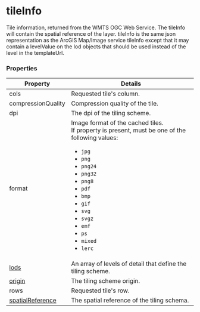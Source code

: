 # tileInfo

Tile information, returned from the WMTS OGC Web Service. The tileInfo will contain the spatial reference of the layer. tileInfo is the same json representation as the ArcGIS Map/Image service tileInfo except that it may contain a levelValue on the lod objects that should be used instead of the level in the templateUrl.

### Properties

| Property | Details
| --- | ---
| cols | Requested tile's column.
| compressionQuality | Compression quality of the tile.
| dpi | The dpi of the tiling scheme.
| format | Image format of the cached tiles.<br>If property is present, must be one of the following values: <ul><li>`jpg`</li><li>`png`</li><li>`png24`</li><li>`png32`</li><li>`png8`</li><li>`pdf`</li><li>`bmp`</li><li>`gif`</li><li>`svg`</li><li>`svgz`</li><li>`emf`</li><li>`ps`</li><li>`mixed`</li><li>`lerc`</li></ul>
| [lods](lod.md) | An array of levels of detail that define the tiling scheme.
| [origin](point_geometry.md) | The tiling scheme origin.
| rows | Requested tile's row.
| [spatialReference](spatialReference.md) | The spatial reference of the tiling schema.



